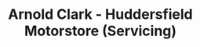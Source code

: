 ---
title: "Arnold Clark - Huddersfield Motorstore (Servicing)"
url: /huddersfield/arnold-clark-huddersfield-motorstore-servicing/
shop: car
---